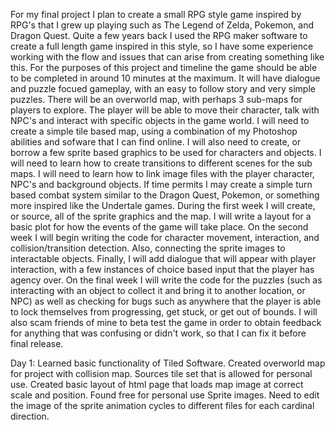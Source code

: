 For my final project I plan to create a small RPG style game inspired by RPG's that I grew up playing such as The Legend of Zelda, Pokemon, and Dragon Quest. Quite a few years back I used the RPG maker software to create a full length game inspired in this style, so I have some experience working with the flow and issues that can arise from creating something like this.
For the purposes of this project and timeline the game should be able to be completed in around 10 minutes at the maximum. It will have dialogue and puzzle focued gameplay, with an easy to follow story and very simple puzzles. There will be an overworld map, with perhaps 3 sub-maps for players to explore. The player will be able to move their character, talk with NPC's and interact with specific objects in the game world.
I will need to create a simple tile based map, using a combination of my Photoshop abilities and sofware that I can find online. I will also need to create, or borrow a few sprite based graphics to be used for characters and objects. I will need to learn how to create transitions to different scenes for the sub maps. I will need to learn how to link image files with the player character, NPC's and background objects. If time permits I may create a simple turn based combat system similar to the Dragon Quest, Pokemon, or something more inspired like the Undertale games. 
During the first week I will create, or source, all of the sprite graphics and the map. I will write a layout for a basic plot for how the events of the game will take place.
On the second week I will begin writing the code for character movement, interaction, and collision/transition detection. Also, connecting the sprite images to interactable objects. Finally, I will add dialogue that will appear with player interaction, with a few instances of choice based input that the player has agency over.
On the final week I will write the code for the puzzles (such as interacting with an object to collect it and bring it to another location, or NPC) as well as checking for bugs such as anywhere that the player is able to lock themselves from progressing, get stuck, or get out of bounds. I will also scam friends of mine to beta test the game in order to obtain feedback for anything that was confusing or didn't work, so that I can fix it before final release.

Day 1: Learned basic functionality of Tiled Software. Created overworld map for project with collision map. Sources tile set that is allowed for personal use. Created basic layout of html page that loads map image at correct scale and position. Found free for personal use Sprite images. Need to edit the image of the sprite animation cycles to different files for each cardinal direction.